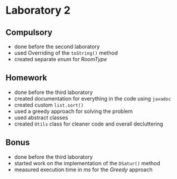 # Laboratory 2
## Compulsory
- done before the second laboratory
- used Overriding of the ```toString()``` method
- created separate _enum_ for _RoomType_
## Homework
- done before the third laboratory
- created documentation for everything in the code using ```javadoc```
- created custom ```list.sort()```
- used a greedy approach for solving the problem
- used abstract classes
- created ```Utils``` class for cleaner code and overall decluttering
## Bonus
- done before the third laboratory
- started work on the implementation of the ```DSatur()``` method
- measured execution time in _ms_ for the _Greedy_ approach